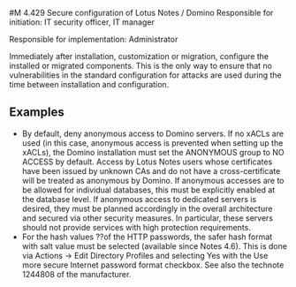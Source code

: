 #M 4.429 Secure configuration of Lotus Notes / Domino
Responsible for initiation: IT security officer, IT manager

Responsible for implementation: Administrator

Immediately after installation, customization or migration, configure the installed or migrated components. This is the only way to ensure that no vulnerabilities in the standard configuration for attacks are used during the time between installation and configuration.



## Examples 
* By default, deny anonymous access to Domino servers. If no xACLs are used (in this case, anonymous access is prevented when setting up the xACLs), the Domino installation must set the ANONYMOUS group to NO ACCESS by default. Access by Lotus Notes users whose certificates have been issued by unknown CAs and do not have a cross-certificate will be treated as anonymous by Domino. If anonymous accesses are to be allowed for individual databases, this must be explicitly enabled at the database level. If anonymous access to dedicated servers is desired, they must be planned accordingly in the overall architecture and secured via other security measures. In particular, these servers should not provide services with high protection requirements.
* For the hash values ??of the HTTP passwords, the safer hash format with salt value must be selected (available since Notes 4.6). This is done via Actions -> Edit Directory Profiles and selecting Yes with the Use more secure Internet password format checkbox. See also the technote 1244808 of the manufacturer.




